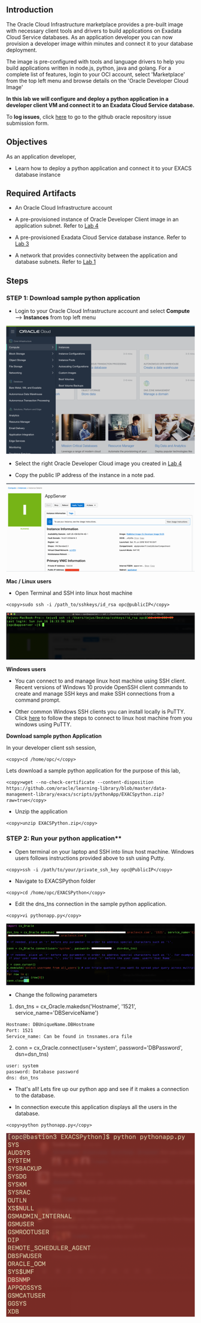 ## Introduction

The Oracle Cloud Infrastructure marketplace provides a pre-built image with necessary client tools and drivers to build applications on Exadata Cloud Service databases. As an application developer you can now provision a developer image within minutes and connect it to your database deployment.

The image is pre-configured with tools and language drivers to help you build applications written in node.js, python, java and golang.
For a complete list of features, login to your OCI account, select 'Marketplace' from the top left menu and browse details on the 'Oracle Developer Cloud Image'

**In this lab we will configure and deploy a python application in a developer client VM and connect it to an Exadata Cloud Service database.**

To **log issues**, click [here](https://github.com/oracle/learning-library/issues/new) to go to the github oracle repository issue submission form.

## Objectives

As an application developer,
- Learn how to deploy a python application and connect it to your EXACS database instance

## Required Artifacts

- An Oracle Cloud Infrastructure account

- A pre-provisioned instance of Oracle Developer Client image in an application subnet. Refer to [Lab 4](?lab=lab-4-configure-development-system-for-use)

- A pre-provisioned Exadata Cloud Service database instance. Refer to [Lab 3](?lab=lab-3-provision-databases-on-exadata-cloud)

- A network that provides connectivity between the application and database subnets. Refer to [Lab 1](?lab=lab-1-preparing-private-data-center-o)

## Steps

### STEP 1: Download sample python application

- Login to your Oracle Cloud Infrastructure account and select **Compute** —> **Instances** from top left menu

![](./images/pythonApp/Compute1.png " ")

- Select the right Oracle Developer Cloud image you created in [Lab 4](?lab=lab-4-configure-development-system-for-use) 

- Copy the public IP address of the instance in a note pad. 

![](./images/pythonApp/Compute2.png " ")


**Mac / Linux users**

- Open Terminal and SSH into linux host machine

```
<copy>sudo ssh -i /path_to/sshkeys/id_rsa opc@publicIP</copy>
```

![](./images/pythonApp/SSH1.png " ")

**Windows users**

- You can connect to and manage linux host machine using SSH client. Recent versions of Windows 10 provide OpenSSH client commands to create and manage SSH keys and make SSH connections from a command prompt.

- Other common Windows SSH clients you can install locally is PuTTY. Click [here](https://docs.microsoft.com/en-us/azure/virtual-machines/linux/ssh-from-windows) to follow the steps to connect to linux host machine from you windows using PuTTY.

**Download sample python Application**

In your developer client ssh session,

```
<copy>cd /home/opc/</copy>
```

Lets download a sample python application for the purpose of this lab,

```
<copy>wget --no-check-certificate --content-disposition https://github.com/oracle/learning-library/blob/master/data-management-library/exacs/scripts/pythonApp/EXACSpython.zip?raw=true</copy>
```

- Unzip the application 

```
<copy>unzip EXACSPython.zip</copy>
```


### STEP 2: Run your python application**


- Open terminal on your laptop and SSH into linux host machine. Windows users follows instructions provided above to ssh using Putty.

```
<copy>ssh -i /path/to/your/private_ssh_key opc@PublicIP</copy>
```

- Navigate to EXACSPython folder

```
<copy>cd /home/opc/EXACSPython</copy>
```

- Edit the dns_tns connection in the sample python application.

```
<copy>vi pythonapp.py</copy>
```

![](./images/pythonApp/editpythonapp.png " ")

- Change the following parameters

1. dsn_tns = cx_Oracle.makedsn('Hostname', '1521', service_name='DBServiceName')
```
Hostname: DBUniqueName.DBHostname
Port: 1521
Service_name: Can be found in tnsnames.ora file
```

2. conn = cx_Oracle.connect(user='system', password='DBPassword', dsn=dsn_tns)

```
user: system
password: Database password
dns: dsn_tns
```

- That's all! Lets fire up our python app and see if it makes a connection to the database.

- In connection execute this application displays all the users in the database.

```
<copy>python pythonapp.py</copy>
```

![](./images/pythonApp/pythonSuccess.png " ")
